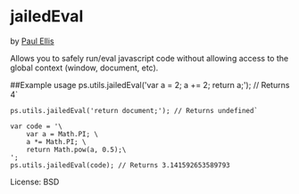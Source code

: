 ﻿# jailedEval
by [Paul Ellis](http://pseudosavant.com)

Allows you to safely run/eval javascript code without allowing access to the global context (window, document, etc).

##Example usage
	ps.utils.jailedEval('var a = 2; a += 2; return a;'); // Returns 4`

	ps.utils.jailedEval('return document;'); // Returns undefined`

	var code = '\
		var a = Math.PI; \
		a *= Math.PI; \
		return Math.pow(a, 0.5);\
	';
	ps.utils.jailedEval(code); // Returns 3.141592653589793

License:        BSD

